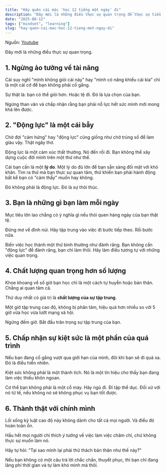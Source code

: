 ```yaml
---
title: "Hãy quên cái mác 'học 12 tiếng một ngày' đi"
description: "Đây mới là những điều thực sự quan trọng để thực sự tiến bộ, không phải là khoe khoang về số giờ bạn học."
date: "2025-08-12"
tags: ["mindset", "learning"]
slug: "hay-quen-cai-mac-hoc-12-tieng-mot-ngay-di"
---
```


Nguồn: <a href="https://youtu.be/-nMcOJ-YXXs" target="_blank" rel="noopener noreferrer">Youtube</a>

Đây mới là những điều thực sự quan trọng.

## **1. Ngừng ảo tưởng về tài năng**

Cái suy nghĩ "mình không giỏi cái này" hay "mình có năng khiếu cái kia" chỉ là một cái cớ để bạn không phải cố gắng.

Sự thật là: bạn có thể giỏi hơn. Hoặc tệ đi. Đó là lựa chọn của bạn.

Ngừng than vãn và chấp nhận rằng bạn phải nỗ lực hết sức mình mới mong khá lên được.

## **2. "Động lực" là một cái bẫy**

Chờ đợi "cảm hứng" hay "động lực" cũng giống như chờ trúng số để làm giàu vậy. Thật ngây thơ.

Động lực là một cảm xúc thất thường. Nó đến rồi đi. Bạn không thể xây dựng cuộc đời mình trên một thứ như thế.

Cái bạn cần là một **lý do**. Một lý do đủ lớn để bạn sẵn sàng đối mặt với khó khăn. Tìm ra thứ mà bạn thực sự quan tâm, thứ khiến bạn phải hành động bất kể bạn có "cảm thấy" muốn hay không.

Đó không phải là động lực. Đó là sự thôi thúc.

## **3. Bạn là những gì bạn làm mỗi ngày**

Mục tiêu lớn lao chẳng có ý nghĩa gì nếu thói quen hàng ngày của bạn thật tệ.

Đừng mơ về đỉnh núi. Hãy tập trung vào việc đi bước tiếp theo. Rồi bước nữa.

Biến việc học thành một thứ bình thường như đánh răng. Bạn không cần "động lực" để đánh răng, bạn chỉ làm thôi. Hãy làm điều tương tự với những việc quan trọng.

## **4. Chất lượng quan trọng hơn số lượng**

Khoe khoang về số giờ bạn học chỉ là một cách tự huyễn hoặc bản thân. Chẳng ai quan tâm cả.

Thứ duy nhất có giá trị là **chất lượng của sự tập trung**.

Một giờ tập trung cao độ, không bị phân tâm, hiệu quả hơn nhiều so với 5 giờ vừa học vừa lướt mạng xã hội.

Ngừng đếm giờ. Bắt đầu trân trọng sự tập trung của bạn.

## **5. Chấp nhận sự kiệt sức là một phần của quá trình**

Nếu bạn đang cố gắng vượt qua giới hạn của mình, đôi khi bạn sẽ đi quá xa. Đó là điều hiển nhiên.

Kiệt sức không phải là một thành tích. Nó là một tín hiệu cho thấy bạn đang làm việc thiếu khôn ngoan.

Cơ thể bạn không phải là một cỗ máy. Hãy ngủ đi. Đi tập thể dục. Đối xử với nó tử tế, nếu không nó sẽ không phục vụ bạn tốt được.

## **6. Thành thật với chính mình**

Lối sống kỷ luật cao độ này không dành cho tất cả mọi người. Và điều đó hoàn toàn ổn.

Hầu hết mọi người chỉ thích _ý tưởng_ về việc làm việc chăm chỉ, chứ không thực sự muốn làm nó.

Hãy tự hỏi: "Tại sao mình lại phải thử thách bản thân như thế này?"

Nếu bạn không có một câu trả lời chắc chắn, thuyết phục, thì bạn chỉ đang lãng phí thời gian và tự làm khó mình mà thôi.
